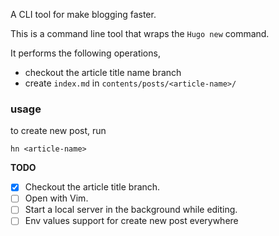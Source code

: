 A CLI tool for make blogging faster.

This is a command line tool that wraps the `Hugo new` command.

It performs the following operations,

- checkout the article title name branch
- create `index.md` in `contents/posts/<article-name>/`

### usage

to create new post, run

```
hn <article-name>
```

**TODO**

- [x] Checkout the article title branch.
- [ ] Open with Vim.
- [ ] Start a local server in the background while editing.
- [ ] Env values support for create new post everywhere
